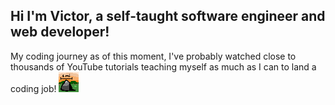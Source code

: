 ## Hi I'm Victor, a self-taught software engineer and web developer!

My coding journey as of this moment, I've probably watched close to thousands of YouTube tutorials teaching myself as much as I can to land a coding job!
![Milestone badge][logo]

[logo]: https://github.com/ghorus/ghorus/blob/main/milestone.png "Logo Title Text 2"


<!--
**ghorus/ghorus** is a ✨ _special_ ✨ repository because its `README.md` (this file) appears on your GitHub profile.

Here are some ideas to get you started:

- 🔭 I’m currently working on ...
- 🌱 I’m currently learning ...
- 👯 I’m looking to collaborate on ...

- ⚡ Fun fact: ...
-->
